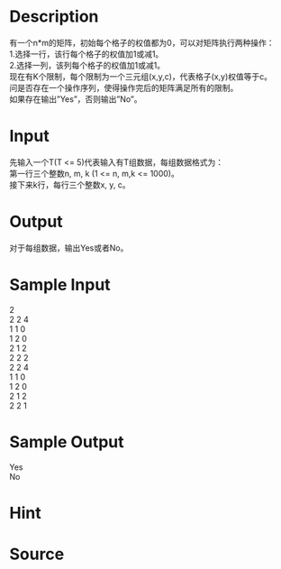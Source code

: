 
# Description

<div class="content"><div>
<div>有一个n*m的矩阵，初始每个格子的权值都为0，可以对矩阵执行两种操作：</div>
<div>1.选择一行，该行每个格子的权值加1或减1。</div>
<div>2.选择一列，该列每个格子的权值加1或减1。</div>
<div>现在有K个限制，每个限制为一个三元组(x,y,c)，代表格子(x,y)权值等于c。</div>
<div>问是否存在一个操作序列，使得操作完后的矩阵满足所有的限制。</div>
<div>如果存在输出”Yes”，否则输出”No”。</div>
</div>
<p></p></div>

# Input

<div class="content"><div>先输入一个T(T &lt;= 5)代表输入有T组数据，每组数据格式为：</div>
<div>第一行三个整数n, m, k (1 &lt;= n, m,k &lt;= 1000)。</div>
<div>接下来k行，每行三个整数x, y, c。</div>
<p></p></div>

# Output

<div class="content"><div>对于每组数据，输出Yes或者No。</div>
<p></p></div>

# Sample Input

<div class="content"><span class="sampledata">2<br/>
2 2 4<br/>
1 1 0<br/>
1 2 0<br/>
2 1 2<br/>
2 2 2<br/>
2 2 4<br/>
1 1 0<br/>
1 2 0<br/>
2 1 2<br/>
2 2 1</span></div>

# Sample Output

<div class="content"><span class="sampledata">Yes<br/>
No</span></div>

# Hint

<div class="content"><p></p></div>

# Source

<div class="content"><p><a href="problemset.php?search="></a></p></div>

